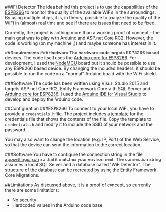 #WiFi Detector
The idea behind this project is to use the capabilities of the [ESP8266](https://en.wikipedia.org/wiki/ESP8266) to monitor the quality 
of the available WiFis in the surroundings. By using multiple chips, it is, in theory, possible to analyze the quality of the WiFi in
(almost) real time and see if there are issues that need to be fixed.

Currently, the project is nothing more than a working proof of concept - the main goal was to play with Arduino and ASP.net Core RC2. 
However, the code is working (on my machine ;)) and maybe someone has interest in it.  

##Requirements
###Hardware
The hardware code targets ESP8266 based devices. The code itself uses the [Arduino core for ESP8266](https://github.com/esp8266/Arduino). 
For development, I used the [NodeMCU](http://nodemcu.com/index_en.html) board but it should be possible to use any ESP8266 based device.
By changing the included headers, it should be possible to run the code on a "normal" Arduino board with the WiFi shield.

###Software
The code has been written using Visual Studio 2015 and targets ASP.net Core RC2, Entity Framework Core with SQL Server and [Arduino core for ESP8266](https://github.com/esp8266/Arduino).
I used the [Arduino IDE for Visual Studio](https://visualstudiogallery.msdn.microsoft.com/069a905d-387d-4415-bc37-665a5ac9caba) to develop and deploy 
the Arduino code.  

##Configuration
###ESP8266
To connect to your local WiFi, you have to provide a `credentials.h` file. 
The project includes a [template](./Arduino/WiFiDetector/WiFiCredentials.h.template) for the credentials file
that shows the contents of the file. Copy the template to `credentials.h` and modify it to include the SSID of your network and the password.

You may also want to change the location (e.g. IP, Port) of the Web Service, so that the device can send the information to the correct location.

###Software
You have to configure the connection string in the file [appsettings.json](/src/WiFiDetectorWebPortal/appsettings.json) so that it matches your
environment. The connection string assumes a local SQL Server and a database called "WiFiDetector". The structure of the database can be recreated 
by using the Entity Framework Core Migrations.

##Limitations
As discussed above, it is a proof of concept, so currently there are some limitations:
* No security
* Hardcoded values in the Arduino code base